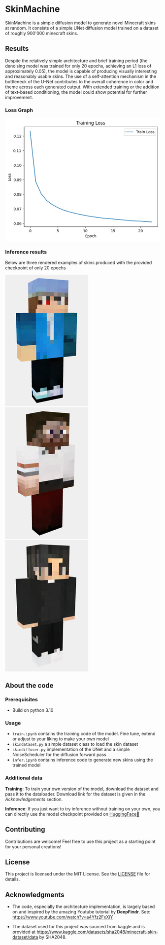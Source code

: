 # SkinMachine

SkinMachine is a simple diffusion model to generate novel Minecraft skins at random. It consists of a simple UNet diffusion model trained on a dataset of roughly 900'000 minecraft skins.

## Results

Despite the relatively simple architecture and brief training period (the denoising model was trained for only 20 epochs, achieving an L1 loss of approximately 0.05), the model is capable of producing visually interesting and reasonably usable skins. The use of a self-attention mechanism in the bottleneck of the U-Net contributes to the overall coherence in color and theme across each generated output. With extended training or the addition of text-based conditioning, the model could show potential for further improvement.

### Loss Graph

![loss](https://github.com/SvenPfiffner/SkinMachine/blob/main/output/loss.png)

### Inference results
Below are three rendered examples of skins produced with the provided checkpoint of only 20 epochs

![example1](https://github.com/SvenPfiffner/SkinMachine/blob/main/output/render_1.png)
![example2](https://github.com/SvenPfiffner/SkinMachine/blob/main/output/render_2.png)
![example3](https://github.com/SvenPfiffner/SkinMachine/blob/main/output/render_3.png)

## About the code

### Prerequisites

- Build on python 3.10
  
### Usage

- ```train.ipynb``` contains the training code of the model. Fine tune, extend or adjust to your liking to make your own model
- ```skindataset.py``` a simple dataset class to load the skin dataset
- ```skindiffuser.py``` implementation of the UNet and a simple NoiseScheduler for the diffusion forward pass
- ```infer.ipynb``` contains inference code to generate new skins using the trained model

### Additional data

**Training**: To train your own version of the model, download the dataset and pass it to the dataloader. Download link for the dataset is given in the *Acknowledgements* section.

**Inference**: If you just want to try inference without training on your own, you can directly use the model checkpoint provided on [HuggingFace🤗](https://huggingface.co/SvenPfiffner/SkinMachine/tree/main)

## Contributing

Contributions are welcome! Feel free to use this project as a starting point for your personal creations!

## License

This project is licensed under the MIT License. See the [LICENSE](LICENSE) file for details.

## Acknowledgments

- The code, especially the architecture implementation, is largely based on and inspired by the amazing Youtube tutorial by **DeepFindr**. See: https://www.youtube.com/watch?v=a4Yfz2FxXiY

- The dataset used for this project was sourced from kaggle and is provided at https://www.kaggle.com/datasets/sha2048/minecraft-skin-dataset/data by SHA2048.
